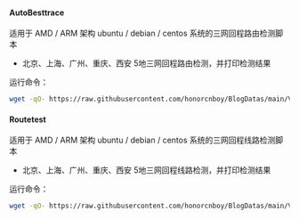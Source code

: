 #### AutoBesttrace

适用于 AMD / ARM 架构 ubuntu / debian / centos 系统的三网回程路由检测脚本

- 北京、上海、广州、重庆、西安 5地三网回程路由检测，并打印检测结果

运行命令：
```bash
wget -qO- https://raw.githubusercontent.com/honorcnboy/BlogDatas/main/VpsTest/autobesttrace.sh | bash 
```

#### Routetest

适用于 AMD / ARM 架构 ubuntu / debian / centos 系统的三网回程线路检测脚本

- 北京、上海、广州、重庆、西安 5地三网回程线路检测，并打印检测结果

运行命令：
```bash
wget -qO- https://raw.githubusercontent.com/honorcnboy/BlogDatas/main/VpsTest/routetest.sh | bash 
```

